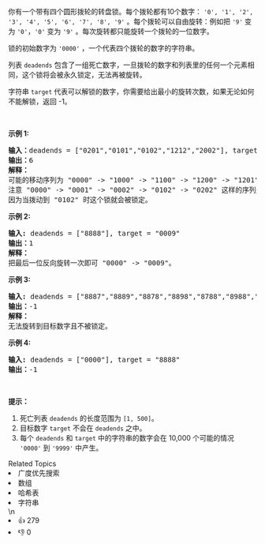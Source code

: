<p>你有一个带有四个圆形拨轮的转盘锁。每个拨轮都有10个数字： <code>'0', '1', '2', '3', '4', '5', '6', '7', '8', '9'</code> 。每个拨轮可以自由旋转：例如把 <code>'9'</code> 变为 <code>'0'</code>，<code>'0'</code> 变为 <code>'9'</code> 。每次旋转都只能旋转一个拨轮的一位数字。</p>

<p>锁的初始数字为 <code>'0000'</code> ，一个代表四个拨轮的数字的字符串。</p>

<p>列表 <code>deadends</code> 包含了一组死亡数字，一旦拨轮的数字和列表里的任何一个元素相同，这个锁将会被永久锁定，无法再被旋转。</p>

<p>字符串 <code>target</code> 代表可以解锁的数字，你需要给出最小的旋转次数，如果无论如何不能解锁，返回 -1。</p>

<p> </p>

<p><strong>示例 1:</strong></p>

<pre>
<strong>输入：</strong>deadends = ["0201","0101","0102","1212","2002"], target = "0202"
<strong>输出：</strong>6
<strong>解释：</strong>
可能的移动序列为 "0000" -> "1000" -> "1100" -> "1200" -> "1201" -> "1202" -> "0202"。
注意 "0000" -> "0001" -> "0002" -> "0102" -> "0202" 这样的序列是不能解锁的，
因为当拨动到 "0102" 时这个锁就会被锁定。
</pre>

<p><strong>示例 2:</strong></p>

<pre>
<strong>输入:</strong> deadends = ["8888"], target = "0009"
<strong>输出：</strong>1
<strong>解释：</strong>
把最后一位反向旋转一次即可 "0000" -> "0009"。
</pre>

<p><strong>示例 3:</strong></p>

<pre>
<strong>输入:</strong> deadends = ["8887","8889","8878","8898","8788","8988","7888","9888"], target = "8888"
<strong>输出：</strong>-1
<strong>解释：
</strong>无法旋转到目标数字且不被锁定。
</pre>

<p><strong>示例 4:</strong></p>

<pre>
<strong>输入:</strong> deadends = ["0000"], target = "8888"
<strong>输出：</strong>-1
</pre>

<p> </p>

<p><strong>提示：</strong></p>

<ol>
	<li>死亡列表 <code>deadends</code> 的长度范围为 <code>[1, 500]</code>。</li>
	<li>目标数字 <code>target</code> 不会在 <code>deadends</code> 之中。</li>
	<li>每个 <code>deadends</code> 和 <code>target</code> 中的字符串的数字会在 10,000 个可能的情况 <code>'0000'</code> 到 <code>'9999'</code> 中产生。</li>
</ol>
<div><div>Related Topics</div><div><li>广度优先搜索</li><li>数组</li><li>哈希表</li><li>字符串</li></div></div>\n<div><li>👍 279</li><li>👎 0</li></div>